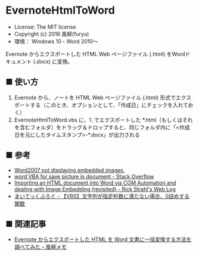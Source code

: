 EvernoteHtmlToWord
==================

- License: The MIT license  
- Copyright (c) 2016 風柳(furyu)  
- 環境： Windows 10・Word 2010～

Evernote からエクスポートした HTML Web ページファイル (.html) をWordドキュメント (.docx) に変換。


■ 使い方
---
1. Evernote から、ノートを HTML Web ページファイル (.html) 形式でエクスポートする（このとき、オプションとして、「作成日」にチェックを入れておく）  
2. EvernoteHtmlToWord.vbs に、1. でエクスポートした \*.html（もしくはそれを含むフォルダ）をドラッグ＆ドロップすると、同じフォルダ内に「<作成日を元にしたタイムスタンプ>-\*.docx」が出力される  


■ 参考
---
- [Word2007 not displaying embedded images.](https://social.msdn.microsoft.com/Forums/vstudio/en-US/d3d5fa18-2d25-41bd-977f-18d58a4b51b8/word2007-not-displaying-embedded-images?forum=vsto)  
- [word VBA for save picture in document - Stack Overflow](http://stackoverflow.com/questions/23194907/word-vba-for-save-picture-in-document)  
- [Importing an HTML document into Word via COM Automation and dealing with Image Embedding (revisited) - Rick Strahl's Web Log](https://weblog.west-wind.com/posts/2004/Dec/14/Importing-an-HTML-document-into-Word-via-COM-Automation-and-dealing-with-Image-Embedding-revisited)  
- [まいてっくぶろぐ - 【VBS】文字列が指定桁数に満たない場合、0詰めする関数](http://hkzumi.blog60.fc2.com/blog-entry-222.html)  


■ 関連記事
---
- [Evernote からエクスポートした HTML を Word 文書に一括変換する方法を調べてみた - 風柳メモ](http://furyu.hatenablog.com/entry/20161119/1479537666)  
